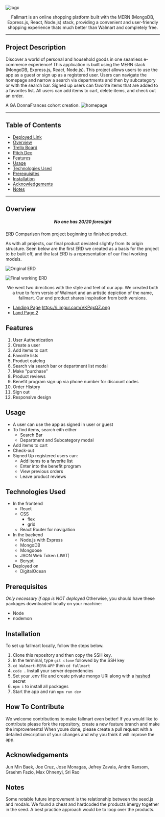 ![logo](https://i.imgur.com/sy3aUK6.png)

<p align="center">Fallmart is an online shopping platform built with the MERN (MongoDB, Express.js, React, Node.js) stack, providing a convenient and user-friendly shopping experience thats much better than Walmart and completely free.</p>

---

## Project Description

Discover a world of personal and household goods in one seamless e-commerce experience! This application is built using the MERN stack (MongoDB, Express.js, React, Node.js). This project allows users to use the app as a guest or sign up as a registered user. Users can navigate the homepage and narrow a search via departments and then by subcategory or with the search bar. Signed up users can favorite items that are added to a favorites list. All users can add items to cart, delete items, and check out an order.

A GA DonnaFrances cohort creation.
![homepage](https://i.imgur.com/VKPqxQZ.png)

---

## Table of Contents

- [Deployed Link](hello)
- [Overview](#overview)
- [Trello Board](https://trello.com/b/UEHNvPzS/walmart)
- [Pitch Dec](https://docs.google.com/presentation/d/1zLbUtjdnLn8FDhdMuW9853M0LjZK9JoiMzNT_CNWAtQ/edit#slide=id.p)
- [Features](#features)
- [Usage](#usage)
- [Technologies Used](#technologies-used)
- [Prerequisites](#prerequisites)
- [Installation](#installation)
- [Acknowledgements](#acknowledgements)
- [Notes](#notes)

---

## Overview

<h5 align="center">No one has 20/20 foresight</h5>

ERD Comparison from project beginning to finished product.

As with all projects, our final product deviated slightly from its origin structure. Seen below are the first ERD we created as a basis for the project to be built off, and the last ERD is a representation of our final working models.

![Original ERD](https://i.imgur.com/Rzzsms6.jpg)

![Final working ERD](https://i.imgur.com/s4IvamP.png)

<p align="center">We went two directions with the style and feel of our app. We created both a true to form versio of Walmart and an artistic depiction of the name, fallmart. Our end product shares inspiration from both versions. </p>

- [Landing Page](https://i.imgur.com/0oyudGJ.png)
  https://i.imgur.com/VKPqxQZ.png
- [Land Page 2](https://i.imgur.com/FYvydkW.png)

## Features

1. User Authentication
2. Create a user
3. Add items to cart
4. Favorite lists
5. Product catelog
6. Search via search bar or department list modal
7. Make "purchase"
8. Product reviews
9. Benefit program sign up via phone number for discount codes
10. Order History
11. Sign out
12. Responsive design

## Usage

- A user can use the app as signed in user or guest
- To find items, search eith either
  - Search Bar
  - Department and Subcategory modal
- Add items to cart
- Check-out
- Signed Up registered users can:
  - Add items to a favorite list
  - Enter into the benefit program
  - View previous orders
  - Leave product reviews

## Technologies Used

- In the frontend
  - React
  - CSS
    - flex
    - grid
  - React Router for navigation
- In the backend
  - Node.js with Express
  - MongoDB
  - Mongoose
  - JSON Web Token (JWT)
  - Bcrypt
- Deployed on
  - DigitalOcean

## Prerequisites

_Only necessary if app is NOT deployed_ Otherwise, you should have these packages downloaded locally on your machine:

- Node
- nodemon

## Installation

To set up fallmart locally, follow the steps below.

1. Clone this repository and then copy the SSH key.
2. In the terminal, type `git clone` followed by the SSH key
3. `cd Walmart-MERN-APP` then `cd fallmart`
4. `code .`
   Install your server dependencies
5. Set your .env file and create private mongo URI along with a [hashed](https://emn178.github.io/online-tools/sha256.html) secret
6. `npm i` to install all packages
7. Start the app and run `npm run dev`

## How To Contribute

We welcome contributions to make fallmart even better! If you would like to contribute please fork the repository, create a new feature branch and make the improvements! When youre done, please create a pull request with a detailed description of your changes and why you think it will improve the app.

## Acknowledgements

Jun Min Baek,
Joe Cruz,
Jose Monagas,
Jefrey Zavala,
Andre Ransom,
Graehm Fazio,
Max Ohnenyi,
Sri Rao

## Notes

Some notable future improvement is the relationship between the seed.js and modals. We found a cheat and hardcoded the products imergy together in the seed. A best practice approach would be to loop over the products.

